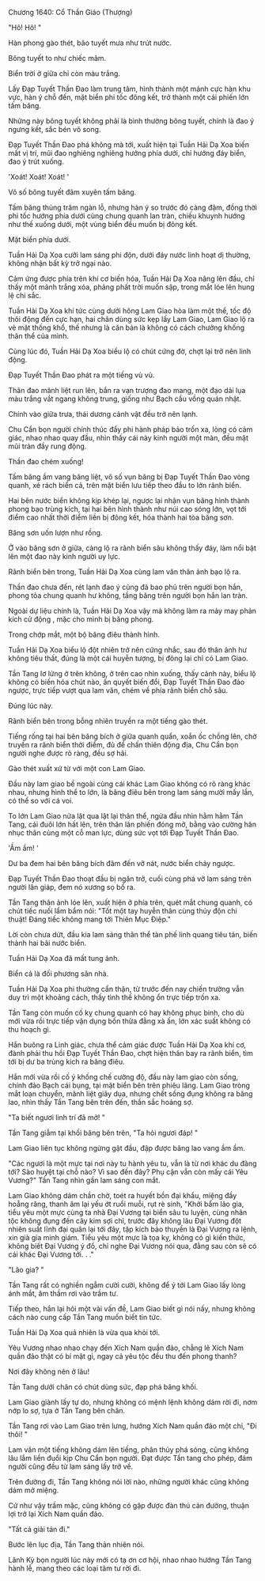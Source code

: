 




Chương 1640: Cổ Thần Giáo (Thượng)


"Hô! Hô! "

Hàn phong gào thét, bão tuyết mưa như trút nước.

Bông tuyết to như chiếc mâm.

Biển trời ở giữa chỉ còn màu trắng.

Lấy Đạp Tuyết Thần Đao làm trung tâm, hình thành một mảnh cực hàn khu vực, hàn ý chỗ đến, mặt biển phi tốc đông kết, trở thành một cái phiến lớn tấm băng.

Những này bông tuyết không phải là bình thường bông tuyết, chính là đao ý ngưng kết, sắc bén vô song.

Đạp Tuyết Thần Đao phá không mà tới, xuất hiện tại Tuần Hải Dạ Xoa biến mất vị trí, mũi đao nghiêng nghiêng hướng phía dưới, chỉ hướng đáy biển, đao ý trút xuống.

'Xoát! Xoát! Xoát! '

Vô số bông tuyết đâm xuyên tấm băng.

Tấm băng thủng trăm ngàn lỗ, nhưng hàn ý so trước đó càng đậm, đồng thời phi tốc hướng phía dưới cùng chung quanh lan tràn, chiếu khuynh hướng như thế xuống dưới, một vùng biển đều muốn bị đông kết.

Mặt biển phía dưới.

Tuần Hải Dạ Xoa cưỡi lam sáng phi độn, dưới đáy nước linh hoạt dị thường, không nhận bất kỳ trở ngại nào.

Cảm ứng được phía trên khí cơ biến hóa, Tuần Hải Dạ Xoa nâng lên đầu, chỉ thấy một mảnh trắng xóa, phảng phất trời muốn sập, trong mắt lóe lên hung lệ chi sắc.

Tuần Hải Dạ Xoa khí tức cùng dưới hông Lam Giao hòa làm một thể, tốc độ thôi động đến cực hạn, hai chân dùng sức kẹp lấy Lam Giao, Lam Giao lộ ra vẻ mặt thống khổ, thế nhưng là căn bản là không có cách chưởng khống thân thể của mình.

Cùng lúc đó, Tuần Hải Dạ Xoa biểu lộ có chút cứng đờ, chợt lại trở nên linh động.

Đạp Tuyết Thần Đao phát ra một tiếng vù vù.

Thân đao mãnh liệt run lên, bắn ra vạn trượng đao mang, một đạo dải lụa màu trắng vắt ngang không trung, giống như Bạch cầu vồng quán nhật.

Chính vào giữa trưa, thái dương cảnh vật đều trở nên lạnh.

Chu Cẩn bọn người chính thúc đẩy phi hành pháp bảo trốn xa, lòng có cảm giác, nhao nhao quay đầu, nhìn thấy cái này kinh người một màn, đều mặt mũi tràn đầy rung động.

Thần đao chém xuống!

Tấm băng ầm vang băng liệt, vô số vụn băng bị Đạp Tuyết Thần Đao vòng quanh, xé rách biển cả, trên mặt biển lưu tiếp theo đầu to lớn rãnh biển.

Hai bên nước biển không kịp khép lại, ngược lại nhận vụn băng hình thành phong bạo trùng kích, tại hai bên hình thành như núi cao sóng lớn, vọt tới điểm cao nhất thời điểm liền bị đông kết, hóa thành hai tòa băng sơn.

Băng sơn uốn lượn như rồng.

Ở vào băng sơn ở giữa, càng lộ ra rãnh biển sâu không thấy đáy, làm nổi bật lên một đao này kinh người uy lực.

Rãnh biển bên trong, Tuần Hải Dạ Xoa cùng lam văn thân ảnh bạo lộ ra.

Thần đao chưa đến, rét lạnh đao ý cũng đã bao phủ trên người bọn hắn, phong tỏa chung quanh hư không, tầng băng trên người bọn hắn lan tràn.

Ngoài dự liệu chính là, Tuần Hải Dạ Xoa vậy mà không làm ra mảy may phản kích cử động , mặc cho mình bị băng phong.

Trong chớp mắt, một bộ băng điêu thành hình.

Tuần Hải Dạ Xoa biểu lộ đột nhiên trở nên cứng nhắc, sau đó thân ảnh hư không tiêu thất, đúng là một cái huyễn tượng, bị đông lại chỉ có Lam Giao.

Tần Tang lơ lửng ở trên không, ở trên cao nhìn xuống, thấy cảnh này, biểu lộ không có biến hóa chút nào, ấn quyết biến đổi, Đạp Tuyết Thần Đao đảo ngược, trực tiếp vượt qua lam văn, chém về phía rãnh biển chỗ sâu.

Đúng lúc này.

Rãnh biển bên trong bỗng nhiên truyền ra một tiếng gào thét.

Tiếng rống tại hai bên băng bích ở giữa quanh quẩn, xoắn ốc chồng lên, chờ truyền ra rãnh biển thời điểm, đủ để chấn thiên động địa, Chu Cẩn bọn người nghe được rõ ràng, đều sợ hãi.

Gào thét xuất xứ từ với một con Lam Giao.

Đầu này lam giao bề ngoài cùng cái khác Lam Giao không có rõ ràng khác nhau, nhưng hình thể to lớn, là băng điêu bên trong lam sáng mười mấy lần, có thể so với cá voi.

To lớn Lam Giao nửa lật qua lật lại thân thể, ngửa đầu nhìn hằm hằm Tần Tang, cái đuôi lớn hất lên, trên thân lân phiến đóng mở, bằng vào cường hãn nhục thân cùng một cỗ man lực, dùng sức vọt tới Đạp Tuyết Thần Đao.

'Ầm ầm! '

Dư ba đem hai bên băng bích đâm đến vỡ nát, nước biển chảy ngược.

Đạp Tuyết Thần Đao thoạt đầu bị ngăn trở, cuối cùng phá vỡ lam sáng trên người lân giáp, đem nó xương sọ bổ ra.

Tần Tang thân ảnh lóe lên, xuất hiện ở phía trên, quét mắt chung quanh, có chút tiếc nuối lẩm bẩm nói: "Tốt một tay huyễn thân cùng thủy độn chi thuật! Đáng tiếc không mang tới Thiên Mục Điệp."

Lời còn chưa dứt, đầu kia lam sáng thân thể tàn phế linh quang tiêu tán, biến thành hai bãi nước biển.

Tuần Hải Dạ Xoa đã mất tung ảnh.

Biển cả là đối phương sân nhà.

Tuần Hải Dạ Xoa phi thường cẩn thận, từ trước đến nay chiến trường vẫn duy trì một khoảng cách, thấy tình thế không ổn trực tiếp trốn xa.

Tần Tang còn muốn cố kỵ chung quanh có hay không phục binh, cho dù mới vừa rồi trực tiếp vận dụng bốn thừa đằng xà ấn, lớn xác suất không có thu hoạch gì.

Hắn buông ra Linh giác, chưa thể cảm giác được Tuần Hải Dạ Xoa khí cơ, đành phải thu hồi Đạp Tuyết Thần Đao, chợt hiện thân bay ra rãnh biển, tìm tới bị dư ba trùng kích ra băng điêu.

Hắn mới vừa rồi cố ý khống chế cường độ, đầu này lam giao còn sống, chính đảo Bạch cái bụng, tại mặt biển bên trên phiêu lãng. Lam Giao tròng mắt loạn chuyển, mãnh liệt giãy dụa, nhưng chết sống đụng không ra băng lao, nhìn thấy Tần Tang bên trên đến, thần sắc hoảng sợ.

"Ta biết ngươi linh trí đã mở! "

Tần Tang giẫm tại khối băng bên trên, "Ta hỏi ngươi đáp! "

Lam Giao liên tục không ngừng gật đầu, đập được băng lao vang ầm ầm.

"Các ngươi là một mực tại nơi này tu hành yêu tu, vẫn là từ nơi khác du đãng tới? Sào huyệt tại chỗ nào? Vì sao đến đây? Phụ cận vẫn còn mấy cái Yêu Vương?" Tần Tang nhìn gần lam sáng con mắt.

Lam Giao không dám chần chờ, toét ra huyết bồn đại khẩu, miệng đầy hoẵng răng, thanh âm lại yếu ớt ruồi muỗi, rụt rè sinh, "Khởi bẩm lão gia, tiểu yêu một mực cùng ta nhà Đại Vương tại biển sâu tu luyện, cùng nhân tộc không đụng đến cây kim sợi chỉ, trước đây không lâu Đại Vương đột nhiên suất lĩnh đại quân lại tới đây, tập kích bảo thuyền là Đại Vương ra lệnh, xin già gia minh giám. Tiểu yêu một mực là tọa kỵ, không có gì kiến thức, không biết Đại Vương ý đồ, chỉ nghe Đại Vương nói qua, đằng sau còn sẽ có cái khác Đại Vương tới. . ."

"Lão gia? "

Tần Tang rất có nghiền ngẫm cười cười, không để ý tới Lam Giao lấy lòng ánh mắt, âm thầm rơi vào trầm tư.

Tiếp theo, hắn lại hỏi một vài vấn đề, Lam Giao biết gì nói nấy, nhưng không cách nào cung cấp Tần Tang muốn biết tin tức.

Tuần Hải Dạ Xoa quả nhiên là vừa qua khỏi tới.

Yêu Vương nhao nhao chạy đến Xích Nam quần đảo, chẳng lẽ Xích Nam quần đảo thật có bí mật gì, ngay cả yêu tộc đều thu đến phong thanh?

Nơi đây không nên ở lâu!

Tần Tang dưới chân có chút dùng sức, đạp phá băng khối.

Lam Giao giành lấy tự do, nhưng không có mệnh lệnh không dám rời đi, nơm nớp lo sợ, tựa ở Tần Tang bên chân.

Tần Tang rơi vào Lam Giao trên lưng, hướng Xích Nam quần đảo một chỉ, "Đi thôi! "

Lam văn một tiếng không dám lên tiếng, phân thủy phá sóng, cũng không lâu lắm liền đuổi kịp Chu Cẩn bọn người. Đạt được Tần tang cho phép, đám người cũng đều từ lam sáng lấy trở về.

Trên đường đi, Tần Tang không nói lời nào, những người khác cũng không dám mở miệng.

Cứ như vậy trầm mặc, cũng không có gặp được đàn thú cản đường, thuận lợi trở lại Xích Nam quần đảo.

"Tất cả giải tán đi."

Bước lên lục địa, Tần Tang thản nhiên nói.

Lãnh Kỳ bọn người lúc này mới có tạ ơn cơ hội, nhao nhao hướng Tần Tang hành lễ, mang theo các loại tâm tư rời đi.




